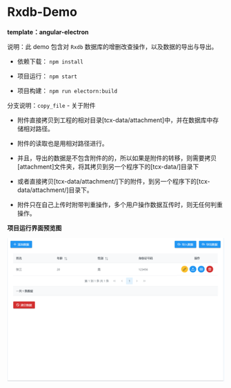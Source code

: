 # Rxdb-Demo

**template：angular-electron**

说明：此 demo 包含对 `Rxdb` 数据库的增删改查操作，以及数据的导出与导出。

 - 依赖下载： `npm install`

 - 项目运行： `npm start`

 - 项目构建： `npm run electorn:build`

分支说明：`copy_file` - 关于附件

 - 附件直接拷贝到工程的相对目录[tcx-data/attachment]中，并在数据库中存储相对路径。

 - 附件的读取也是用相对路径进行。

 - 并且，导出的数据是不包含附件的的，所以如果是附件的转移，则需要拷贝[attachment]文件夹，将其拷贝到另一个程序下的[tcx-data/]目录下

 - 或者直接拷贝[tcx-data/attachment/]下的附件，到另一个程序下的[tcx-data/attachment/]目录下。

 - 附件只在自己上传时附带判重操作，多个用户操作数据互传时，则无任何判重操作。

**项目运行界面预览图**

![rxdb-demo-screenshoot](./src/assets/github-img/rxdb-demo-screenshoot.png)

